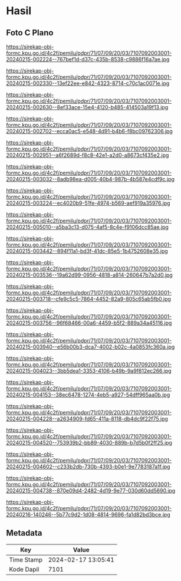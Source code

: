 # Hasil

## Foto C Plano

https://sirekap-obj-formc.kpu.go.id/4c2f/pemilu/pdpr/71/07/09/20/03/7107092003001-20240215-002224--767bef1d-d37c-435b-8538-c9886f16a7ae.jpg

https://sirekap-obj-formc.kpu.go.id/4c2f/pemilu/pdpr/71/07/09/20/03/7107092003001-20240215-002330--13ef22ee-e842-4323-8714-c70c1ac0071e.jpg

https://sirekap-obj-formc.kpu.go.id/4c2f/pemilu/pdpr/71/07/09/20/03/7107092003001-20240215-002630--8ef33ace-15e4-4120-b485-414503a19f13.jpg

https://sirekap-obj-formc.kpu.go.id/4c2f/pemilu/pdpr/71/07/09/20/03/7107092003001-20240215-002702--ecca0ac5-e548-4d91-b4b6-f8bc09762306.jpg

https://sirekap-obj-formc.kpu.go.id/4c2f/pemilu/pdpr/71/07/09/20/03/7107092003001-20240215-002951--a6f2689d-f8c8-42e1-a2d0-a8673cf435e2.jpg

https://sirekap-obj-formc.kpu.go.id/4c2f/pemilu/pdpr/71/07/09/20/03/7107092003001-20240215-003032--8adb98ea-d005-40b4-987b-4b587e4cdf9c.jpg

https://sirekap-obj-formc.kpu.go.id/4c2f/pemilu/pdpr/71/07/09/20/03/7107092003001-20240215-003224--ec4020b9-51fe-4974-b569-aef919a35976.jpg

https://sirekap-obj-formc.kpu.go.id/4c2f/pemilu/pdpr/71/07/09/20/03/7107092003001-20240215-005010--a5ba3c13-d075-4af5-8c4e-f9106dcc85ae.jpg

https://sirekap-obj-formc.kpu.go.id/4c2f/pemilu/pdpr/71/07/09/20/03/7107092003001-20240215-003442--894f11a1-bd3f-41dc-85e5-1b4752608e35.jpg

https://sirekap-obj-formc.kpu.go.id/4c2f/pemilu/pdpr/71/07/09/20/03/7107092003001-20240215-003536--19a62d99-0956-4818-a814-260647b7a2d0.jpg

https://sirekap-obj-formc.kpu.go.id/4c2f/pemilu/pdpr/71/07/09/20/03/7107092003001-20240215-003718--cfe9c5c5-7864-4452-82a9-805c65ab5fb0.jpg

https://sirekap-obj-formc.kpu.go.id/4c2f/pemilu/pdpr/71/07/09/20/03/7107092003001-20240215-003756--96f68466-00a6-4459-b5f2-889a34a45116.jpg

https://sirekap-obj-formc.kpu.go.id/4c2f/pemilu/pdpr/71/07/09/20/03/7107092003001-20240215-003940--e56b00b3-dca7-4002-b02c-4a0853fc360a.jpg

https://sirekap-obj-formc.kpu.go.id/4c2f/pemilu/pdpr/71/07/09/20/03/7107092003001-20240215-004023--3bb5dea1-3353-4106-b49b-9a9f812ec266.jpg

https://sirekap-obj-formc.kpu.go.id/4c2f/pemilu/pdpr/71/07/09/20/03/7107092003001-20240215-004153--38ec6478-1274-4eb5-a927-54dff965aa0b.jpg

https://sirekap-obj-formc.kpu.go.id/4c2f/pemilu/pdpr/71/07/09/20/03/7107092003001-20240215-004228--a2634909-fd65-411a-8118-db4dc9f22f75.jpg

https://sirekap-obj-formc.kpu.go.id/4c2f/pemilu/pdpr/71/07/09/20/03/7107092003001-20240215-004520--753939b2-bb89-4030-889b-b7d5b0f2ff25.jpg

https://sirekap-obj-formc.kpu.go.id/4c2f/pemilu/pdpr/71/07/09/20/03/7107092003001-20240215-004602--c233b2db-730b-4393-b0e1-9e7783187a1f.jpg

https://sirekap-obj-formc.kpu.go.id/4c2f/pemilu/pdpr/71/07/09/20/03/7107092003001-20240215-004738--870e09d4-2482-4d19-9e77-030d60dd5690.jpg

https://sirekap-obj-formc.kpu.go.id/4c2f/pemilu/pdpr/71/07/09/20/03/7107092003001-20240216-140246--5b77c9d2-1d08-4814-9696-fa1d82bd3bce.jpg


## Metadata

| Key        | Value               |
| ---------- | ------------------- |
| Time Stamp | 2024-02-17 13:05:41 |
| Kode Dapil | 7101                |



